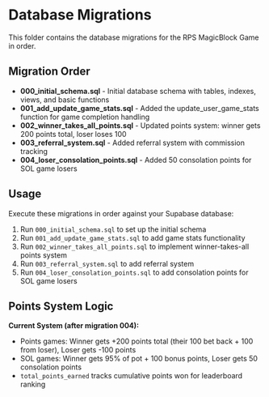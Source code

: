 # Database Migrations

This folder contains the database migrations for the RPS MagicBlock Game in order.

## Migration Order

- **000_initial_schema.sql** - Initial database schema with tables, indexes, views, and basic functions
- **001_add_update_game_stats.sql** - Added the update_user_game_stats function for game completion handling
- **002_winner_takes_all_points.sql** - Updated points system: winner gets 200 points total, loser loses 100
- **003_referral_system.sql** - Added referral system with commission tracking
- **004_loser_consolation_points.sql** - Added 50 consolation points for SOL game losers

## Usage

Execute these migrations in order against your Supabase database:

1. Run `000_initial_schema.sql` to set up the initial schema
2. Run `001_add_update_game_stats.sql` to add game stats functionality  
3. Run `002_winner_takes_all_points.sql` to implement winner-takes-all points system
4. Run `003_referral_system.sql` to add referral system
5. Run `004_loser_consolation_points.sql` to add consolation points for SOL game losers

## Points System Logic

**Current System (after migration 004):**
- Points games: Winner gets +200 points total (their 100 bet back + 100 from loser), Loser gets -100 points
- SOL games: Winner gets 95% of pot + 100 bonus points, Loser gets 50 consolation points
- `total_points_earned` tracks cumulative points won for leaderboard ranking